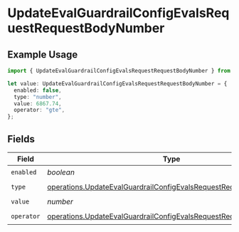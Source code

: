 # UpdateEvalGuardrailConfigEvalsRequestRequestBodyNumber

## Example Usage

```typescript
import { UpdateEvalGuardrailConfigEvalsRequestRequestBodyNumber } from "@orq-ai/node/models/operations";

let value: UpdateEvalGuardrailConfigEvalsRequestRequestBodyNumber = {
  enabled: false,
  type: "number",
  value: 6867.74,
  operator: "gte",
};
```

## Fields

| Field                                                                                                                                                      | Type                                                                                                                                                       | Required                                                                                                                                                   | Description                                                                                                                                                |
| ---------------------------------------------------------------------------------------------------------------------------------------------------------- | ---------------------------------------------------------------------------------------------------------------------------------------------------------- | ---------------------------------------------------------------------------------------------------------------------------------------------------------- | ---------------------------------------------------------------------------------------------------------------------------------------------------------- |
| `enabled`                                                                                                                                                  | *boolean*                                                                                                                                                  | :heavy_check_mark:                                                                                                                                         | N/A                                                                                                                                                        |
| `type`                                                                                                                                                     | [operations.UpdateEvalGuardrailConfigEvalsRequestRequestBody42Type](../../models/operations/updateevalguardrailconfigevalsrequestrequestbody42type.md)     | :heavy_check_mark:                                                                                                                                         | N/A                                                                                                                                                        |
| `value`                                                                                                                                                    | *number*                                                                                                                                                   | :heavy_check_mark:                                                                                                                                         | N/A                                                                                                                                                        |
| `operator`                                                                                                                                                 | [operations.UpdateEvalGuardrailConfigEvalsRequestRequestBodyOperator](../../models/operations/updateevalguardrailconfigevalsrequestrequestbodyoperator.md) | :heavy_check_mark:                                                                                                                                         | N/A                                                                                                                                                        |